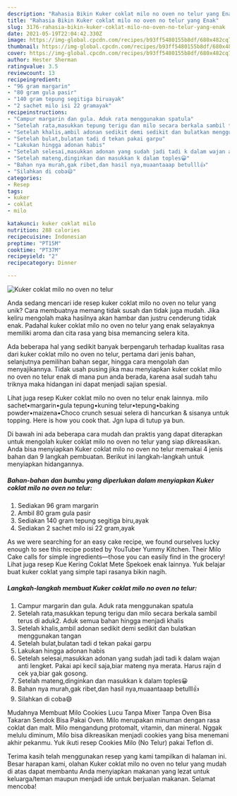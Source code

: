 ```yaml
---
description: "Rahasia Bikin Kuker coklat milo no oven no telur yang Enak"
title: "Rahasia Bikin Kuker coklat milo no oven no telur yang Enak"
slug: 3176-rahasia-bikin-kuker-coklat-milo-no-oven-no-telur-yang-enak
date: 2021-05-19T22:04:42.330Z
image: https://img-global.cpcdn.com/recipes/b93ff5480155b8df/680x482cq70/kuker-coklat-milo-no-oven-no-telur-foto-resep-utama.jpg
thumbnail: https://img-global.cpcdn.com/recipes/b93ff5480155b8df/680x482cq70/kuker-coklat-milo-no-oven-no-telur-foto-resep-utama.jpg
cover: https://img-global.cpcdn.com/recipes/b93ff5480155b8df/680x482cq70/kuker-coklat-milo-no-oven-no-telur-foto-resep-utama.jpg
author: Hester Sherman
ratingvalue: 3.5
reviewcount: 13
recipeingredient:
- "96 gram margarin"
- "80 gram gula pasir"
- "140 gram tepung segitiga biruayak"
- "2 sachet milo isi 22 gramayak"
recipeinstructions:
- "Campur margarin dan gula. Aduk rata menggunakan spatula"
- "Setelah rata,masukkan tepung terigu dan milo secara berkala sambil terus di aduk2. Aduk semua bahan hingga menjadi khalis"
- "Setelah khalis,ambil adonan sedikit demi sedikit dan bulatkan menggunakan tangan"
- "Setelah bulat,bulatan tadi d tekan pakai garpu"
- "Lakukan hingga adonan habis"
- "Setelah selesai,masukkan adonan yang sudah jadi tadi k dalam wajan anti lengket. Pakai api kecil saja,biar mateng nya merata. Harus rajin d cek ya,biar gak gosong."
- "Setelah mateng,dinginkan dan masukkan k dalam toples😀"
- "Bahan nya murah,gak ribet,dan hasil nya,muaantaaap betulll👍"
- "Silahkan di coba😄"
categories:
- Resep
tags:
- kuker
- coklat
- milo

katakunci: kuker coklat milo 
nutrition: 288 calories
recipecuisine: Indonesian
preptime: "PT15M"
cooktime: "PT37M"
recipeyield: "2"
recipecategory: Dinner

---
```



![Kuker coklat milo no oven no telur](https://img-global.cpcdn.com/recipes/b93ff5480155b8df/680x482cq70/kuker-coklat-milo-no-oven-no-telur-foto-resep-utama.jpg)

Anda sedang mencari ide resep kuker coklat milo no oven no telur yang unik? Cara membuatnya memang tidak susah dan tidak juga mudah. Jika keliru mengolah maka hasilnya akan hambar dan justru cenderung tidak enak. Padahal kuker coklat milo no oven no telur yang enak selayaknya memiliki aroma dan cita rasa yang bisa memancing selera kita.

Ada beberapa hal yang sedikit banyak berpengaruh terhadap kualitas rasa dari kuker coklat milo no oven no telur, pertama dari jenis bahan, selanjutnya pemilihan bahan segar, hingga cara mengolah dan menyajikannya. Tidak usah pusing jika mau menyiapkan kuker coklat milo no oven no telur enak di mana pun anda berada, karena asal sudah tahu triknya maka hidangan ini dapat menjadi sajian spesial.

Lihat juga resep Kuker coklat milo no oven no telur enak lainnya. milo sachet•margarin•gula tepung•kuning telur•tepung•baking powder•maizena•Choco crunch sesuai selera di hancurkan &amp; sisanya untuk topping. Here is how you cook that. Jgn lupa di tutup ya bun.


Di bawah ini ada beberapa cara mudah dan praktis yang dapat diterapkan untuk mengolah kuker coklat milo no oven no telur yang siap dikreasikan. Anda bisa menyiapkan Kuker coklat milo no oven no telur memakai 4 jenis bahan dan 9 langkah pembuatan. Berikut ini langkah-langkah untuk menyiapkan hidangannya.

<!--inarticleads1-->

##### Bahan-bahan dan bumbu yang diperlukan dalam menyiapkan Kuker coklat milo no oven no telur:

1. Sediakan 96 gram margarin
1. Ambil 80 gram gula pasir
1. Sediakan 140 gram tepung segitiga biru,ayak
1. Sediakan 2 sachet milo isi 22 gram,ayak


As we were searching for an easy cake recipe, we found ourselves lucky enough to see this recipe posted by YouTuber Yummy Kitchen. Their Milo Cake calls for simple ingredients—those you can easily find in the grocery! Lihat juga resep Kue Kering Coklat Mete Spekoek enak lainnya. Yuk belajar buat kuker coklat yang simple tapi rasanya bikin nagih. 

<!--inarticleads2-->

##### Langkah-langkah membuat Kuker coklat milo no oven no telur:

1. Campur margarin dan gula. Aduk rata menggunakan spatula
1. Setelah rata,masukkan tepung terigu dan milo secara berkala sambil terus di aduk2. Aduk semua bahan hingga menjadi khalis
1. Setelah khalis,ambil adonan sedikit demi sedikit dan bulatkan menggunakan tangan
1. Setelah bulat,bulatan tadi d tekan pakai garpu
1. Lakukan hingga adonan habis
1. Setelah selesai,masukkan adonan yang sudah jadi tadi k dalam wajan anti lengket. Pakai api kecil saja,biar mateng nya merata. Harus rajin d cek ya,biar gak gosong.
1. Setelah mateng,dinginkan dan masukkan k dalam toples😀
1. Bahan nya murah,gak ribet,dan hasil nya,muaantaaap betulll👍
1. Silahkan di coba😄


Mudahnya Membuat Milo Cookies Lucu Tanpa Mixer Tanpa Oven Bisa Takaran Sendok Bisa Pakai Oven. Milo merupakan minuman dengan rasa coklat dan malt. Milo mengandung protomalt, vitamin, dan mineral. Nggak melulu diminum, Milo bisa dikreasikan menjadi cookies yang bisa menemani akhir pekanmu. Yuk ikuti resep Cookies Milo (No Telur) pakai Teflon di. 

Terima kasih telah menggunakan resep yang kami tampilkan di halaman ini. Besar harapan kami, olahan Kuker coklat milo no oven no telur yang mudah di atas dapat membantu Anda menyiapkan makanan yang lezat untuk keluarga/teman maupun menjadi ide untuk berjualan makanan. Selamat mencoba!
